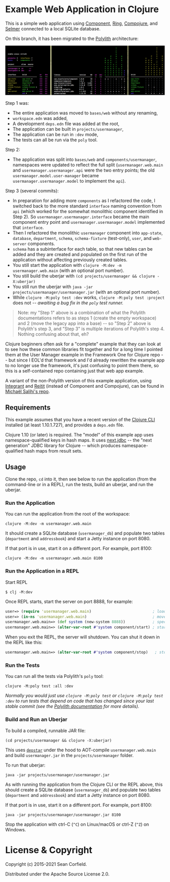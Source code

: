 # Example Web Application in Clojure

This is a simple web application using [Component](https://github.com/stuartsierra/component), [Ring](https://github.com/ring-clojure/ring), [Compojure](https://github.com/weavejester/compojure), and [Selmer](https://github.com/yogthos/Selmer) connected to a local SQLite database.

On this branch, it has been migrated to the [Polylith](https://polylith.gitbook.io/) architecture:

![Workspace](/images/workspace.png "Workspace")

Step 1 was:

* The entire application was moved to `bases/web` without any renaming,
* `workspace.edn` was added,
* A development `deps.edn` file was added at the root,
* The application can be built in `projects/usermanager`,
* The application can be run in `:dev` mode,
* The tests can all be run via the `poly` tool.

Step 2:

* The application was split into `bases/web` and `components/usermanager`, namespaces were updated to reflect the full split (`usermanager.web.main` and `usermanager.usermanager.api` were the two entry points; the old `usermanager.model.user-manager` became `usermanager.usermanager.model` to implement the `api`).

Step 3 (several commits):

* In preparation for adding more `components` as I refactored the code, I switched back to the more standard `interface` naming convention from `api` (which worked for the somewhat monolithic component identified in Step 2). So `usermanager.usermanager.interface` became the main component entry point and `usermanager.usermanager.model` implemented that `interface`.
* Then I refactored the monolithic `usermanager` component into `app-state`, `database`, `department`, `schema`, `schema-fixture` (test-only), `user`, and `web-server` components.
* `schema` has a subinterface for each table, so that new tables can be added and they are created and populated on the first run of the application without affecting previously created tables.
* You still start the application with `clojure -M:dev -m usermanager.web.main` (with an optional port number).
* You still build the uberjar with `(cd projects/usermanager && clojure -X:uberjar)`
* You still run the uberjar with `java -jar projects/usermanager/usermanager.jar` (with an optional port number).
* While `clojure -M:poly test :dev` works, `clojure -M:poly test :project` does not -- _awaiting a bug fix in the `poly` test runner._

> Note: my "Step 1" above is a combination of what the Polylith documentations refers to as steps 1 (create the empty workspace) and 2 (move the legacy app into a base) -- so "Step 2" above is Polylith's step 3, and "Step 3" is multiple iterations of Polylith's step 4. Nothing confusing about that, eh?

Clojure beginners often ask for a "complete" example that they can look at to see how these common libraries fit together and for a long time I pointed them at the User Manager example in the Framework One for Clojure repo -- but since I EOL'd that framework and I'd already rewritten the example app to no longer use the framework, it's just confusing to point them there, so this is a self-contained repo containing just that web app example.

A variant of the non-Polylith version of this example application, using [Integrant](https://github.com/weavejester/integrant) and [Reitit](https://github.com/metosin/reitit) (instead of Component and Compojure), can be found in [Michaël Salihi's repo](https://github.com/PrestanceDesign/usermanager-reitit-integrant-example).

## Requirements

This example assumes that you have a recent version of the [Clojure CLI](https://clojure.org/guides/deps_and_cli) installed (at least 1.10.1.727), and provides a `deps.edn` file.

Clojure 1.10 (or later) is required. The "model" of this example app uses namespace-qualified keys in hash maps. It uses [next.jdbc](https://cljdoc.org/d/seancorfield/next.jdbc) -- the "next generation" JDBC library for Clojure -- which produces namespace-qualified hash maps from result sets.

## Usage

Clone the repo, `cd` into it, then see below to run the application (from the command-line or in a REPL), run the tests, build an uberjar, and run the uberjar.

### Run the Application

You can run the application from the root of the workspace:

```
clojure -M:dev -m usermanager.web.main
```

It should create a SQLite database (`usermanager_db`) and populate two tables (`department` and `addressbook`) and start a Jetty instance on port 8080.

If that port is in use, start it on a different port. For example, port 8100:

```
clojure -M:dev -m usermanager.web.main 8100
```

### Run the Application in a REPL

Start REPL

```
$ clj -M:dev
```

Once REPL starts, start the server on port 8888, for example:

```clj
user=> (require 'usermanager.web.main)                           ; load the code
user=> (in-ns 'usermanager.web.main)                             ; move to the namesapce
usermanager.web.main=> (def system (new-system 8888))            ; specify port
usermanager.web.main=> (alter-var-root #'system component/start) ; start the server
```

When you exit the REPL, the server will shutdown. You can shut it down in the REPL like this:

```clj
usermanager.web.main=> (alter-var-root #'system component/stop)   ; stop the server
```

### Run the Tests

You can run all the tests via Polylith's `poly` tool:

```
clojure -M:poly test :all :dev
```

_Normally you would just use `clojure -M:poly test` or `clojure -M:poly test :dev` to run tests that depend on code that has changed since your last stable commit (see the [Polylith documentation](https://polylith.gitbook.io/) for more details)._

### Build and Run an Uberjar

To build a compiled, runnable JAR file:

```
(cd projects/usermanager && clojure -X:uberjar)
```

This uses [`depstar`](https://github.com/seancorfield/depstar) under the hood to AOT-compile `usermanager.web.main` and build `usermanager.jar` in the `projects/usermanager` folder.

To run that uberjar:

```
java -jar projects/usermanager/usermanager.jar
```

As with running the application from the Clojure CLI or the REPL above, this should create a SQLite database (`usermanager_db`) and populate two tables (`department` and `addressbook`) and start a Jetty instance on port 8080.

If that port is in use, start it on a different port. For example, port 8100:

```
java -jar projects/usermanager/usermanager.jar 8100
```

Stop the application with ctrl-C (`^C`) on Linux/macOS or ctrl-Z (`^Z`) on Windows.

# License & Copyright

Copyright (c) 2015-2021 Sean Corfield.

Distributed under the Apache Source License 2.0.
